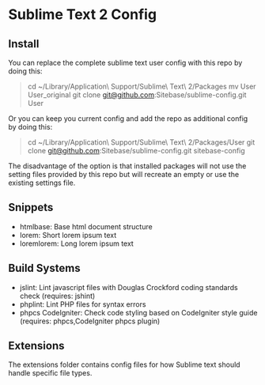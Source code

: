 # Sublime Text 2 Config #

## Install ##

You can replace the complete sublime text user config with this repo by doing this:

> cd ~/Library/Application\ Support/Sublime\ Text\ 2/Packages
> mv User User_original
> git clone git@github.com:Sitebase/sublime-config.git User

Or you can keep you current config and add the repo as additional config by doing this:

> cd ~/Library/Application\ Support/Sublime\ Text\ 2/Packages/User
> git clone git@github.com:Sitebase/sublime-config.git sitebase-config

The disadvantage of the option is that installed packages will not use the setting files provided by this repo but will recreate an empty or use the existing settings file.

## Snippets ##

* htmlbase: Base html document structure
* lorem: Short lorem ipsum text
* loremlorem: Long lorem ipsum text

## Build Systems ##
 
* jslint: Lint javascript files with Douglas Crockford coding standards check (requires: jshint)
* phplint: Lint PHP files for syntax errors
* phpcs CodeIgniter: Check code styling based on CodeIgniter style guide (requires: phpcs,CodeIgniter phpcs plugin)

## Extensions ##

The extensions folder contains config files for how Sublime text should handle specific file types.
